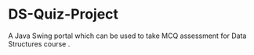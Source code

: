 # DS-Quiz-Project
A Java Swing portal which can be used to take MCQ assessment for Data Structures course .
